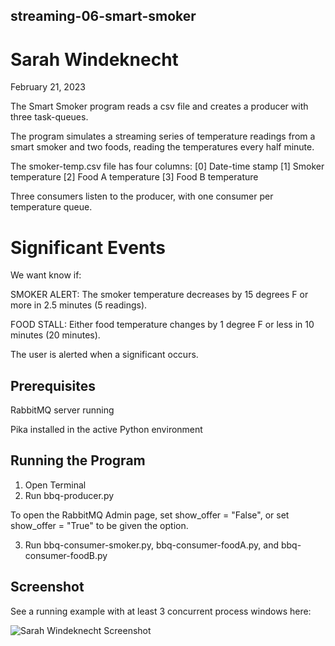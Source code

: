 ## streaming-06-smart-smoker
# Sarah Windeknecht
February 21, 2023

The Smart Smoker program reads a csv file and creates a producer with three task-queues.

The program simulates a streaming series of temperature readings from a smart smoker and two foods, reading the temperatures every half minute.

The smoker-temp.csv file has four columns:
    [0] Date-time stamp
    [1] Smoker temperature
    [2] Food A temperature
    [3] Food B temperature

Three consumers listen to the producer, with one consumer per temperature queue.

# Significant Events

We want know if:

SMOKER ALERT: The smoker temperature decreases by 15 degrees F or more in 2.5 minutes (5 readings).

FOOD STALL: Either food temperature changes by 1 degree F or less in 10 minutes (20 minutes).

The user is alerted when a significant occurs.

## Prerequisites

RabbitMQ server running

Pika installed in the active Python environment

## Running the Program

1. Open Terminal
2. Run bbq-producer.py

To open the RabbitMQ Admin page, set show_offer = "False", or set show_offer = "True" to be given the option.

3. Run bbq-consumer-smoker.py, bbq-consumer-foodA.py, and bbq-consumer-foodB.py

## Screenshot

See a running example with at least 3 concurrent process windows here:

![Sarah Windeknecht Screenshot]()
